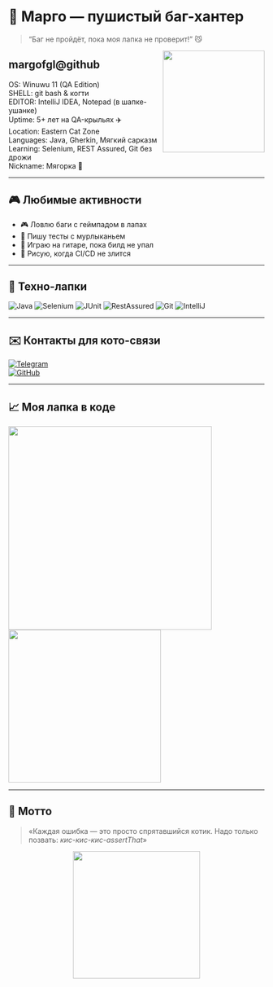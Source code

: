 # 🐾 Марго — пушистый баг-хантер

> “Баг не пройдёт, пока моя лапка не проверит!” 😼

<img src="https://media.tenor.com/tlAb_VmINZ0AAAAC/cat-hacker.gif" width="200" align="right" />

## margofgl@github    
OS: Winuwu 11 (QA Edition)  
SHELL: git bash & когти  
EDITOR: IntelliJ IDEA, Notepad (в шапке-ушанке)  
Uptime: 5+ лет на QA-крыльях ✈️  
Location: Eastern Cat Zone  
Languages: Java, Gherkin, Мягкий сарказм  
Learning: Selenium, REST Assured, Git без дрожи  
Nickname: Мягорка 🐾  

---

## 🎮 Любимые активности

- 🎮 Ловлю баги с геймпадом в лапах  
- 🧪 Пишу тесты с мурлыканьем  
- 🎸 Играю на гитаре, пока билд не упал  
- 🎨 Рисую, когда CI/CD не злится  

---

## 🧰 Техно-лапки

![Java](https://img.shields.io/badge/-Java-ffadc6?style=for-the-badge&logo=java&logoColor=white)
![Selenium](https://img.shields.io/badge/-Selenium-b0e0e6?style=for-the-badge&logo=selenium)
![JUnit](https://img.shields.io/badge/-JUnit-f9c5d1?style=for-the-badge&logo=junit5)
![RestAssured](https://img.shields.io/badge/-RestAssured-ffc3a0?style=for-the-badge)
![Git](https://img.shields.io/badge/-Git-d5a6bd?style=for-the-badge&logo=git)
![IntelliJ](https://img.shields.io/badge/-IntelliJ_IDEA-ffcad4?style=for-the-badge&logo=intellij-idea)

---

## ✉️ Контакты для кото-связи

[![Telegram](https://img.shields.io/badge/-@mrgtc-2CA5E0?style=flat&logo=telegram&logoColor=white)](https://t.me/mrgtc)  
[![GitHub](https://img.shields.io/badge/-margofgl-181717?style=flat&logo=github&logoColor=white)](https://github.com/margofgl)

---

## 📈 Моя лапка в коде

<img src="https://github-readme-stats.vercel.app/api?username=margofgl&show_icons=true&theme=catppuccin" width="400" />
<img src="https://github-readme-stats.vercel.app/api/top-langs/?username=margofgl&layout=compact&theme=catppuccin" width="300" />

---

## 🐾 Мотто

> «Каждая ошибка — это просто спрятавшийся котик. Надо только позвать: *кис-кис-кис-assertThat*»

<p align="center">
  <img src="https://media.tenor.com/FoM1LsJKzLEAAAAC/kawaii-cat.gif" width="250" />
</p>
